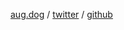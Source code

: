 [aug.dog](https://aug.dog) / [twitter](https://twitter.com/augusdogus) / [github](https://github.com/augusdogus)
